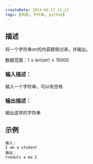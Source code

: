 ```yaml
---
createDate: 2024-04-17 11:12
tags: [刷题, 字符串, python]
---
```

## 描述

将一个字符串str的内容颠倒过来，并输出。

数据范围：$1≤len(str)≤10000$ 

### 输入描述：

输入一个字符串，可以有空格

### 输出描述：

输出逆序的字符串

## 示例
```example
输入：
I am a student
输出：
tneduts a ma I
```

